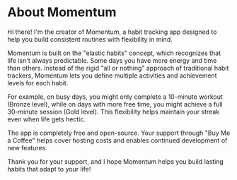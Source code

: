 # About Momentum

Hi there! I'm the creator of Momentum, a habit tracking app designed to help you build consistent routines with flexibility in mind.

Momentum is built on the "elastic habits" concept, which recognizes that life isn't always predictable. Some days you have more energy and time than others. Instead of the rigid "all or nothing" approach of traditional habit trackers, Momentum lets you define multiple activities and achievement levels for each habit.

For example, on busy days, you might only complete a 10-minute workout (Bronze level), while on days with more free time, you might achieve a full 30-minute session (Gold level). This flexibility helps maintain your streak even when life gets hectic.

The app is completely free and open-source. Your support through "Buy Me a Coffee" helps cover hosting costs and enables continued development of new features.

Thank you for your support, and I hope Momentum helps you build lasting habits that adapt to your life!
